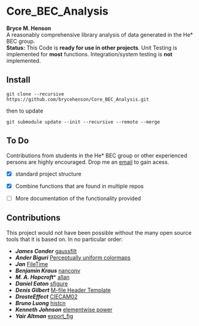 # Core_BEC_Analysis
**Bryce M. Henson**  
A reasonably comprehensive library analysis of data generated in the He* BEC group.  
**Status:** This Code is **ready for use in other projects**. Unit Testing is implemented for **most** functions. Integration/system testing is **not** implemented.

## Install
``` 
git clone --recursive https://github.com/brycehenson/Core_BEC_Analysis.git
```
then to update 
```
git submodule update --init --recursive --remote --merge
```

## To Do
Contributions from students in the He* BEC group or other experienced persons are highly encouraged. Drop me an [email](mailto:bryce.m.henson+github.Core_BEC_Analysis@gmail.com?subject=I%20would%20Like%20to%20Contribute[github][Core_BEC_Analysis]) to gain acess.
- [X] standard project structure
- [X] Combine functions that are found in multiple repos
- [ ] More documentation of the functionality provided


## Contributions  
This project would not have been possible without the many open source tools that it is based on. In no particular order: 

* ***James Conder*** [gaussfilt](https://au.mathworks.com/matlabcentral/fileexchange/43182-gaussfilt-t-z-sigma)
* ***Ander Biguri*** [Perceptually uniform colormaps](https://au.mathworks.com/matlabcentral/fileexchange/51986-perceptually-uniform-colormaps)
* ***Jan*** [FileTime](https://au.mathworks.com/matlabcentral/fileexchange/24671-filetime)
* ***Benjamin Kraus*** [nanconv](https://au.mathworks.com/matlabcentral/fileexchange/41961-nanconv)
* ***M. A. Hopcroft**** [allan](https://au.mathworks.com/matlabcentral/fileexchange/13246-allan)
* ***Daniel Eaton***  [sfigure](https://au.mathworks.com/matlabcentral/fileexchange/8919-smart-silent-figure)
* ***Denis Gilbert***  [M-file Header Template](https://au.mathworks.com/matlabcentral/fileexchange/4908-m-file-header-template)
* ***DrosteEffect***  [CIECAM02](https://github.com/DrosteEffect/CIECAM02)
* ***Bruno Luong*** [histcn](https://au.mathworks.com/matlabcentral/fileexchange/23897-n-dimensional-histogram)
* ***Kenneth Johnson*** [elementwise power](https://au.mathworks.com/matlabcentral/fileexchange/44574-elementwise-power)
* ***Yair Altman*** [export_fig](https://github.com/altmany/export_fig)
